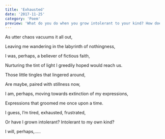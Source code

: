 ```yaml
---
title: 'Exhausted'
date: '2017-11-25'
category: 'Poem'
preview: 'What do you do when you grow intolerant to your kind? How does a social being go on to live the rest of her numbered days with a strong repulse to everyone around? Maybe this human frame is too little a place to contain all this anger? Where do you go and dispose off the soaring anger within you?'
---
```


As utter chaos vacuums it all out,

Leaving me wandering in the labyrinth of nothingness,

I was, perhaps, a believer of fictious faith,

Nurturing the tint of light I greedily hoped would reach us.

Those little tingles that lingered around,

Are maybe, paired with stillness now,

I am, perhaps, moving towards extinction of my expressions,

Expressions that groomed me once upon a time.

I guess, I’m tired, exhausted, frustrated,

Or have I grown intolerant? Intolerant to my own kind?

I will, perhaps,…..